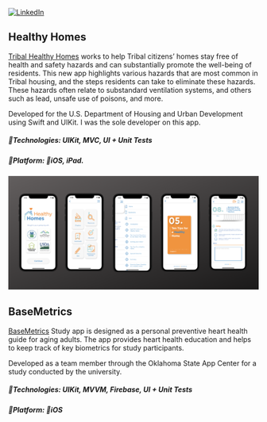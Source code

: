 [![LinkedIn](https://img.shields.io/badge/LinkedIn-%230077B5.svg?logo=linkedin&logoColor=white)](https://linkedin.com/in/veeralsuthar)

## Healthy Homes
[Tribal Healthy Homes](https://apps.apple.com/us/app/your-tribal-healthy-home/id1552775836) works to help Tribal citizens’ homes stay free of health and safety hazards and can substantially promote the well-being of residents. This new app highlights various hazards that are most common in Tribal housing, and the steps residents can take to eliminate these hazards. These hazards often relate to substandard ventilation systems, and others such as lead, unsafe use of poisons, and more.

Developed for the U.S. Department of Housing and Urban Development using Swift and UIKit. I was the sole developer on this app.

##### 🔨Technologies: UIKit, MVC, UI + Unit Tests
##### 🚀Platform: 📱iOS, iPad.
<p align="center">
<a href="https://apps.apple.com/us/app/basemetrics/id1545402923" target="_blank"><img src="images/NA Healthy Homes/NA-Healthy-Homes.png" width="900" title="NA-Healthy-Homes"></a>
</p>


## BaseMetrics
[BaseMetrics](https://apps.apple.com/us/app/basemetrics/id1545402923) Study app is designed as a personal preventive heart health guide for aging adults. The app provides heart health education and helps to keep track of key biometrics for study participants.

Developed as a team member through the Oklahoma State App Center for a study conducted by the university.

##### 🔨Technologies: UIKit, MVVM, Firebase, UI + Unit Tests
##### 🚀Platform: 📱iOS
<p align="center">
</p>

